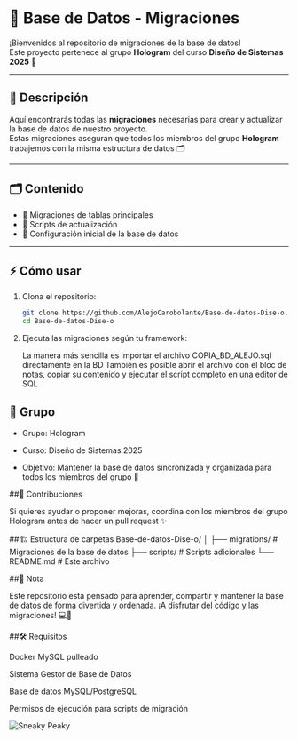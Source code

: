 
# 🎉 Base de Datos - Migraciones

¡Bienvenidos al repositorio de migraciones de la base de datos!  
Este proyecto pertenece al grupo **Hologram** del curso **Diseño de Sistemas 2025** 🚀

---

## 📄 Descripción

Aquí encontrarás todas las **migraciones** necesarias para crear y actualizar la base de datos de nuestro proyecto.  
Estas migraciones aseguran que todos los miembros del grupo **Hologram** trabajemos con la misma estructura de datos 🗂️

---

## 🗂️ Contenido

- 🔹 Migraciones de tablas principales  
- 🔹 Scripts de actualización  
- 🔹 Configuración inicial de la base de datos  

---

## ⚡ Cómo usar

1. Clona el repositorio:
   ```bash
   git clone https://github.com/AlejoCarobolante/Base-de-datos-Dise-o.git
   cd Base-de-datos-Dise-o
2. Ejecuta las migraciones según tu framework:

    La manera más sencilla es importar el archivo COPIA_BD_ALEJO.sql directamente en la BD
    También es posible abrir el archivo con el bloc de notas, copiar su contenido y ejecutar el script completo en una editor de SQL

## 👥 Grupo

* Grupo: Hologram

* Curso: Diseño de Sistemas 2025

* Objetivo: Mantener la base de datos sincronizada y organizada para todos los miembros del grupo 🎯

##🤝 Contribuciones

Si quieres ayudar o proponer mejoras, coordina con los miembros del grupo Hologram antes de hacer un pull request ✨

##🏗️ Estructura de carpetas
Base-de-datos-Dise-o/
│
├── migrations/       # Migraciones de la base de datos
├── scripts/          # Scripts adicionales
└── README.md         # Este archivo

##🎨 Nota

Este repositorio está pensado para aprender, compartir y mantener la base de datos de forma divertida y ordenada.
¡A disfrutar del código y las migraciones! 💻🎈

##🛠️ Requisitos

Docker
    MySQL pulleado

Sistema Gestor de Base de Datos

Base de datos MySQL/PostgreSQL

Permisos de ejecución para scripts de migración

![Sneaky Peaky ](files/image.png)
